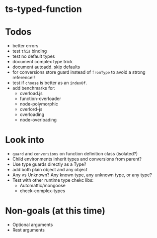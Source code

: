# ts-typed-function

#  Todos
- better errors
- test `this` binding
- test no default types
- document complex type trick
- document autoadd. skip defaults
- for conversions store guard instead of `fromType` to avoid a strong reference!!
- test if `choose` is better as an `indexOf`.
- add benchmarks for:
  - overload.js
  - function-overloader
  - node-polymorphic
  - overlord-js
  - overloading
  - node-overloading


# Look into
- `guard` and `conversions` on function definition class (isolated?)
- Child environments inherit types and conversions from parent?
- Use type guards directly as a Type?
- add both plain object and any object
- Any vs Unknown? Any known type, any unknown type, or any type?
- Test with other runtime type chekc libs:
  - Automattic/mongoose
  - check-complex-types


# Non-goals (at this time)
- Optional arguments
- Rest arguments